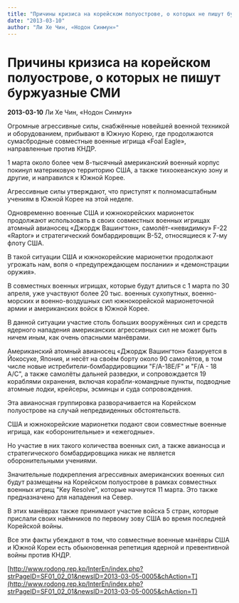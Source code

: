 ```yaml
---
title: "Причины кризиса на корейском полуострове, о которых не пишут буржуазные СМИ"
date: "2013-03-10"
author: "Ли Хе Чин, «Нодон Синмун»"
---
```


# Причины кризиса на корейском полуострове, о которых не пишут буржуазные СМИ

**2013-03-10** Ли Хе Чин, «Нодон Синмун»

Огромные агрессивные силы, снабжённые новейшей военной техникой и оборудованием, прибывают в Южную Корею, где продолжаются сумасбродные совместные военные игрища «Foal Eagle», направленные против КНДР.

1 марта около более чем 8-тысячный американский военный корпус покинул материковую территорию США, а также тихоокеанскую зону и другие, и направился к Южной Корее.

Агрессивные силы утверждают, что приступят к полномасштабным учениям в Южной Корее на этой неделе.

Одновременно военные США и южнокорейских марионеток продолжают использовать в своих совместных военных игрищах атомный авианосец «Джордж Вашингтон», самолёт-«невидимку» F-22 «Raptor» и стратегический бомбардировщик В-52, относящиеся к 7-му флоту США.

В такой ситуации США и южнокорейские марионетки продолжают угрожать нам, вопя о «предупреждающем послании» и «демонстрации оружия».

В совместных военных игрищах, которые будут длиться с 1 марта по 30 апреля, уже участвуют более 20 тыс. военных сухопутных, военно-морских и военно-воздушных сил южнокорейской марионеточной армии и американских войск в Южной Корее.

В данной ситуации участие столь больших вооружённых сил и средств ядерного нападения американских агрессивных сил не может быть ничем иным, как очень опасными манёврами.

Американский атомный авианосец «Джордж Вашингтон» базируется в Йокосуке, Япония, и несёт на своём борту около 90 самолётов, в том числе новые истребители-бомбардировщики "F/A-18E/F" и "F/A - 18 A/C", а также самолёты дальней разведки, и сопровождается 19 кораблями охранения, включая корабли-командные пункты, подводные атомные лодки, крейсеры, эсминцы и суда сопровождения.

Эта авианосная группировка разворачивается на Корейском полуострове на случай непредвиденных обстоятельств.

США и южнокорейские марионетки подают свои совместные военные игрища, как «оборонительные» и «ежегодные».

Но участие в них такого количества военных сил, а также авианосца и стратегического бомбардировщика никак не является оборонительными учениями.

Значительные подкрепления агрессивных американских военных сил будут размещены на Корейском полуострове в рамках совместных военных игрищ "Key Resolve", которые начнутся 11 марта. Это также предназначено для нападения на Север.

В этих манёврах также принимают участие войска 5 стран, которые прислали своих наёмников по первому зову США во время последней Корейской войны.

Все эти факты убеждают в том, что совместные военные манёвры США и Южной Кореи есть обыкновенная репетиция ядерной и превентивной войны против КНДР.

[http://www.rodong.rep.kp/InterEn/index.php?strPageID=SF01_02_01&newsID=2013-03-05-0005&chAction=T](http://www.rodong.rep.kp/InterEn/index.php?strPageID=SF01_02_01&newsID=2013-03-05-0005&chAction=T)